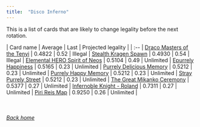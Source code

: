 ```yaml
---
title:  "Disco Inferno"
---
```


This is a list of cards that are likely to change legality before the next rotation.

| Card name | Average | Last | Projected legality |
| :-- |
[Draco Masters of the Tenyi](https://db.ygoprodeck.com/card/?search=Draco%20Masters%20of%20the%20Tenyi) | 0.4822 | 0.52 | Illegal |
[Stealth Kragen Spawn](https://db.ygoprodeck.com/card/?search=Stealth%20Kragen%20Spawn) | 0.4930 | 0.54 | Illegal |
[Elemental HERO Spirit of Neos](https://db.ygoprodeck.com/card/?search=Elemental%20HERO%20Spirit%20of%20Neos) | 0.5104 | 0.49 | Unlimited |
[Epurrely Happiness](https://db.ygoprodeck.com/card/?search=Epurrely%20Happiness) | 0.5165 | 0.23 | Unlimited |
[Purrely Delicious Memory](https://db.ygoprodeck.com/card/?search=Purrely%20Delicious%20Memory) | 0.5212 | 0.23 | Unlimited |
[Purrely Happy Memory](https://db.ygoprodeck.com/card/?search=Purrely%20Happy%20Memory) | 0.5212 | 0.23 | Unlimited |
[Stray Purrely Street](https://db.ygoprodeck.com/card/?search=Stray%20Purrely%20Street) | 0.5212 | 0.23 | Unlimited |
[The Great Mikanko Ceremony](https://db.ygoprodeck.com/card/?search=The%20Great%20Mikanko%20Ceremony) | 0.5377 | 0.27 | Unlimited |
[Infernoble Knight - Roland](https://db.ygoprodeck.com/card/?search=Infernoble%20Knight%20-%20Roland) | 0.7311 | 0.27 | Unlimited |
[Piri Reis Map](https://db.ygoprodeck.com/card/?search=Piri%20Reis%20Map) | 0.9250 | 0.26 | Unlimited |

<br>

###### [Back home](index)